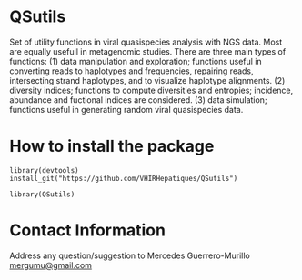 # QSutils
Set of utility functions in viral quasispecies analysis with NGS data. Most are equally usefull in metagenomic studies. There are three main types of functions: (1) data manipulation and exploration; functions useful in converting reads to haplotypes and frequencies, repairing reads, intersecting strand haplotypes, and to visualize haplotype alignments. (2) diversity indices; functions to compute diversities and entropies; incidence, abundance and fuctional indices are considered. (3) data simulation; functions useful in generating random viral quasispecies data.   

# How to install the package


```{r,message=FALSE}
library(devtools)
install_git("https://github.com/VHIRHepatiques/QSutils")

library(QSutils)
```

# Contact Information

Address any question/suggestion to Mercedes Guerrero-Murillo <mergumu@gmail.com>
